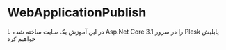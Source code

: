 # WebApplicationPublish

در این آموزش یک سایت ساخته شده با Asp.Net Core 3.1 را در سرور Plesk پابلیش خواهیم کرد
